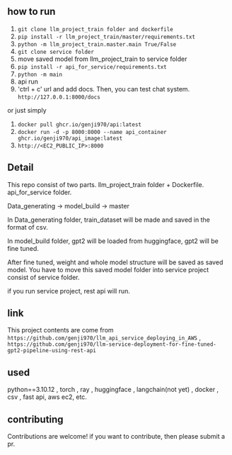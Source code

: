 ## how to run ##

1) `git clone llm_project_train folder and dockerfile`
2) `pip install -r llm_project_train/master/requirements.txt`
3) `python -m llm_project_train.master.main True/False`
4) `git clone service folder`
5) move saved model from llm_project_train to service folder
6) `pip install -r api_for_service/requirements.txt`
7) `python -m main`
8) api run
9) 'ctrl + c' url and add docs. Then, you can test chat system. `http://127.0.0.1:8000/docs`

or just simply

1) `docker pull ghcr.io/genji970/api:latest`
2) `docker run -d -p 8000:8000 --name api_container ghcr.io/genji970/api_image:latest`
3) `http://<EC2_PUBLIC_IP>:8000`

## Detail ##

This repo consist of two parts. llm_project_train folder + Dockerfile. api_for_service folder.

Data_generating -> model_build -> master

In Data_generating folder, train_dataset will be made and saved in the format of csv. 

In model_build folder, gpt2 will be loaded from huggingface, gpt2 will be fine tuned.

After fine tuned, weight and whole model structure will be saved as saved model. You have to move this saved model folder into service project consist of service folder. 

if you run service project, rest api will run.

## link ##
This project contents are come from `https://github.com/genji970/llm_api_service_deploying_in_AWS` , `https://github.com/genji970/llm-service-deployment-for-fine-tuned-gpt2-pipeline-using-rest-api`

## used ##
python==3.10.12 , torch , ray , huggingface , langchain(not yet) , docker , csv , fast api, aws ec2, etc.

## contributing ##
Contributions are welcome! if you want to contribute, then please submit a pr.

